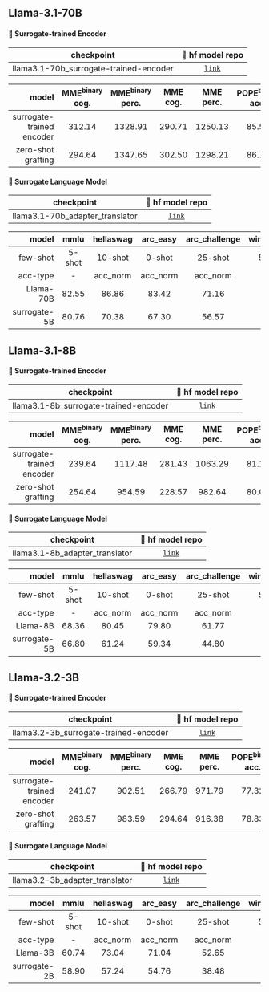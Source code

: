 ## Llama-3.1-70B

#### :paw_prints: Surrogate-trained Encoder

| checkpoint | :hugs: hf model repo |
|:---:|:---:|
| llama3.1-70b_surrogate-trained-encoder | [`link`](https://huggingface.co/kaiyuyue/zero-checkpoints/tree/main/llama3.1-70b_surrogate-trained-encoder) |

| model | MME<sup>binary</sup> cog. | MME<sup>binary</sup> perc. | MME cog. | MME perc. | POPE<sup>binary</sup> acc. | POPE<sup>binary</sup> f1. | POPE acc. | POPE f1. | SEED-Bench<sub>all</sub> | SEED-Bench<sub>img</sub> | SEED-Bench<sub>vid</sub> | MM-Vet | LLaVA-Wild | MMBench | CVbench<sub>2d</sub> acc. | CVBench<sub>3d</sub> acc. | CVBench<sub>combined</sub> acc. | GQA | VizWiz |
|---:|:---:|:---:|:---:|:---:|:---:|:---:|:---:|:---:|:---:|:---:|:---:|:---:|:---:|:---:|:---:|:---:|:---:|:---:|:---:|
|surrogate-trained encoder | 312.14 | 1328.91 | 290.71 | 1250.13 | 85.53 | 83.87 | 86.29 | 85.00 | 65.92 | 71.12 | 46.21 | 28.81 | 54.30 | 63.06 | 64.67 | 64.00 | 64.34 | 56.50 | 22.74 |
| zero-shot grafting | 294.64 | 1347.65 | 302.50 | 1298.21 | 86.79 | 86.11 | 87.01 | 86.40 | 65.38 | 70.68 | 45.28 | 32.75 | 68.90 | 65.55 | 63.21 | 67.17 | 65.19 | 51.85 | 40.00 |

#### :paw_prints: Surrogate Language Model

| checkpoint | :hugs: hf model repo |
|:---:|:---:|
| llama3.1-70b_adapter_translator | [`link`](https://huggingface.co/kaiyuyue/zero-checkpoints/tree/main/llama3.1-70b_adapter_translator) |

| model | mmlu	| hellaswag	| arc_easy | arc_challenge | winogrande | piqa | boolq | openbookqa |
|---:|:---:|:---:|:---:|:---:|:---:|:---:|:---:|:---:|
| few-shot | 5-shot | 10-shot | 0-shot | 25-shot | 5-shot | 0-shot | 0-shot | 0-shot |
| acc-type| - | acc_norm | acc_norm | acc_norm | - | acc_norm | - | acc_norm |
| Llama-70B | 82.55 | 86.86 | 83.42 | 71.16 | 85.40 | 83.73 | 89.05 | 47.60 |
| surrogate-5B | 80.76 | 70.38 | 67.30 | 56.57 | 77.98 | 73.99 | 86.88 | 37.80 |


## Llama-3.1-8B

#### :paw_prints: Surrogate-trained Encoder

| checkpoint | :hugs: hf model repo |
|:---:|:---:|
| llama3.1-8b_surrogate-trained-encoder | [`link`](https://huggingface.co/kaiyuyue/zero-checkpoints/tree/main/llama3.1-8b_surrogate-trained-encoder) |

| model | MME<sup>binary</sup> cog. | MME<sup>binary</sup> perc. | MME cog. | MME perc. | POPE<sup>binary</sup> acc. | POPE<sup>binary</sup> f1. | POPE acc. | POPE f1. | SEED-Bench<sub>all</sub> | SEED-Bench<sub>img</sub> | SEED-Bench<sub>vid</sub> | MM-Vet | LLaVA-Wild | MMBench | CVbench<sub>2d</sub> acc. | CVBench<sub>3d</sub> acc. | CVBench<sub>combined</sub> acc. | GQA | VizWiz |
|---:|:---:|:---:|:---:|:---:|:---:|:---:|:---:|:---:|:---:|:---:|:---:|:---:|:---:|:---:|:---:|:---:|:---:|:---:|:---:|
|surrogate-trained encoder | 239.64 | 1117.48 | 281.43 | 1063.29 | 81.16 | 78.81 | 83.89 | 83.54 | 53.33 | 57.28 | 38.38 | 17.61 | 36.20 | 47.34 | 49.58 | 56.00 | 52.79 | 45.56 | 34.85 |
| zero-shot grafting | 254.64 | 954.59 | 228.57 | 982.64 | 80.09 | 82.12 | 80.34 | 82.08 | 54.29 | 58.40 | 38.70 | 24.68 | 54.30 | 53.52 | 50.83 | 60.08 | 55.46 | 40.08 | 51.24 |

#### :paw_prints: Surrogate Language Model

| checkpoint | :hugs: hf model repo |
|:---:|:---:|
| llama3.1-8b_adapter_translator | [`link`](https://huggingface.co/kaiyuyue/zero-checkpoints/tree/main/llama3.1-8b_adapter_translator) |

| model | mmlu	| hellaswag	| arc_easy | arc_challenge | winogrande | piqa | boolq | openbookqa |
|---:|:---:|:---:|:---:|:---:|:---:|:---:|:---:|:---:|
| few-shot | 5-shot | 10-shot | 0-shot | 25-shot | 5-shot | 0-shot | 0-shot | 0-shot |
| acc-type| - | acc_norm | acc_norm | acc_norm | - | acc_norm | - | acc_norm |
| Llama-8B | 68.36 | 80.45 | 79.80 | 61.77 | 77.27 | 81.50 | 85.41 | 44.80 |
| surrogate-5B | 66.80 | 61.24 | 59.34 | 44.80 | 70.88 | 71.00 | 69.30 | 34.20 |


## Llama-3.2-3B

#### :paw_prints: Surrogate-trained Encoder

| checkpoint | :hugs: hf model repo |
|:---:|:---:|
| llama3.2-3b_surrogate-trained-encoder | [`link`](https://huggingface.co/kaiyuyue/zero-checkpoints/tree/main/llama3.2-3b_surrogate-trained-encoder) |

| model | MME<sup>binary</sup> cog. | MME<sup>binary</sup> perc. | MME cog. | MME perc. | POPE<sup>binary</sup> acc. | POPE<sup>binary</sup> f1. | POPE acc. | POPE f1. | SEED-Bench<sub>all</sub> | SEED-Bench<sub>img</sub> | SEED-Bench<sub>vid</sub> | MM-Vet | LLaVA-Wild | MMBench | CVbench<sub>2d</sub> acc. | CVBench<sub>3d</sub> acc. | CVBench<sub>combined</sub> acc. | GQA | VizWiz |
|---:|:---:|:---:|:---:|:---:|:---:|:---:|:---:|:---:|:---:|:---:|:---:|:---:|:---:|:---:|:---:|:---:|:---:|:---:|:---:|
|surrogate-trained encoder | 241.07	| 902.51 | 266.79 | 971.79 | 77.32 | 73.32 | 78.10 | 75.17 | 50.06 | 53.44 | 37.26 | 18.94 | 36.10 | 44.85 | 41.40 | 48.25 | 44.82 | 43.51 | 16.69 | 
| zero-shot grafting | 263.57 | 983.59 | 294.64 | 916.38 | 78.83 | 79.27 | 79.33 | 78.79 | 48.99 | 52.29 | 36.49 | 22.61 | 44.00 | 41.75 | 42.47 | 52.45 | 47.46 | 39.37 | 28.36 |

#### :paw_prints: Surrogate Language Model

| checkpoint | :hugs: hf model repo |
|:---:|:---:|
| llama3.2-3b_adapter_translator | [`link`](https://huggingface.co/kaiyuyue/zero-checkpoints/tree/main/llama3.2-3b_adapter_translator) |

| model | mmlu	| hellaswag	| arc_easy | arc_challenge | winogrande | piqa | boolq | openbookqa |
|---:|:---:|:---:|:---:|:---:|:---:|:---:|:---:|:---:|
| few-shot | 5-shot | 10-shot | 0-shot | 25-shot | 5-shot | 0-shot | 0-shot | 0-shot |
| acc-type| - | acc_norm | acc_norm | acc_norm | - | acc_norm | - | acc_norm |
| Llama-3B | 60.74 | 73.04 | 71.04 | 52.65 | 70.64 | 77.09 | 78.93 | 39.20 |
| surrogate-2B | 58.90 |57.24 |54.76 | 38.48 | 64.33 | 67.57 | 78.20 | 32.60 |
